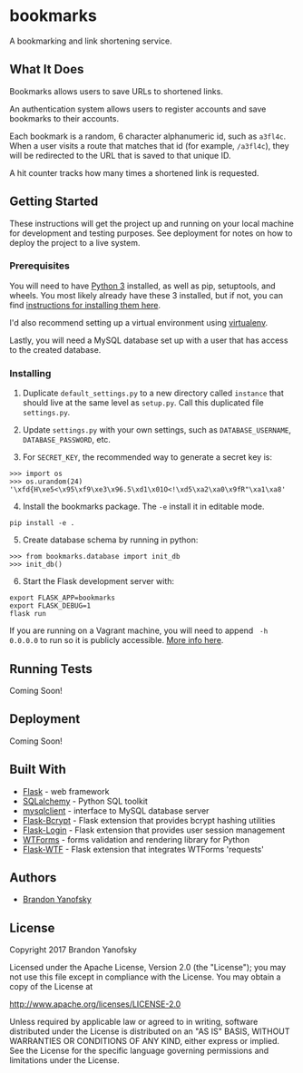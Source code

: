 # bookmarks
A bookmarking and link shortening service.

## What It Does

Bookmarks allows users to save URLs to shortened links.

An authentication system allows users to register accounts and save bookmarks to their accounts.

Each bookmark is a random, 6 character alphanumeric id, such as `a3fl4c`. When a user visits a route that matches that id (for example, `/a3fl4c`), they will be redirected to the URL that is saved to that unique ID.

A hit counter tracks how many times a shortened link is requested.

## Getting Started

These instructions will get the project up and running on your local machine for development and testing purposes. See deployment for notes on how to deploy the project to a live system.

### Prerequisites

You will need to have [Python 3](https://wiki.python.org/moin/BeginnersGuide/Download) installed, as well as pip, setuptools, and wheels. You most likely already have these 3 installed, but if not, you can find [instructions for installing them here](https://packaging.python.org/tutorials/installing-packages/#install-pip-setuptools-and-wheel).

I'd also recommend setting up a virtual environment using [virtualenv](https://packaging.python.org/tutorials/installing-packages/#optionally-create-a-virtual-environment).

Lastly, you will need a MySQL database set up with a user that has access to the created database.

### Installing

1. Duplicate `default_settings.py` to a new directory called `instance` that should live at the same level as `setup.py`. Call this duplicated file `settings.py`.

2. Update `settings.py` with your own settings, such as `DATABASE_USERNAME`, `DATABASE_PASSWORD`, etc.

3. For `SECRET_KEY`, the recommended way to generate a secret key is:
```
>>> import os
>>> os.urandom(24)
'\xfd{H\xe5<\x95\xf9\xe3\x96.5\xd1\x01O<!\xd5\xa2\xa0\x9fR"\xa1\xa8'
```

4. Install the bookmarks package. The `-e` install it in editable mode.
```
pip install -e .
```

5. Create database schema by running in python:
```
>>> from bookmarks.database import init_db
>>> init_db()
```

6. Start the Flask development server with:
```
export FLASK_APP=bookmarks
export FLASK_DEBUG=1
flask run
```
If you are running on a Vagrant machine, you will need to append ` -h 0.0.0.0` to run so it is publicly accessible. [More info here](http://flask.pocoo.org/docs/0.12/quickstart/#public-server).

## Running Tests

Coming Soon!

## Deployment

Coming Soon!

## Built With

* [Flask](http://flask.pocoo.org/) - web framework
* [SQLalchemy](https://www.sqlalchemy.org/) - Python SQL toolkit
* [mysqlclient](https://pypi.python.org/pypi/mysqlclient) - interface to MySQL database server
* [Flask-Bcrypt](https://flask-bcrypt.readthedocs.io/en/latest/) - Flask extension that provides bcrypt hashing utilities
* [Flask-Login](https://flask-login.readthedocs.io/en/latest/) - Flask extension that provides user session management
* [WTForms](https://wtforms.readthedocs.io/en/latest/) - forms validation and rendering library for Python
* [Flask-WTF](https://flask-wtf.readthedocs.io/en/stable/) - Flask extension that integrates WTForms
'requests'

## Authors

- [Brandon Yanofsky](https://github.com/byanofsky)

## License

Copyright 2017 Brandon Yanofsky

Licensed under the Apache License, Version 2.0 (the "License");
you may not use this file except in compliance with the License.
You may obtain a copy of the License at

http://www.apache.org/licenses/LICENSE-2.0

Unless required by applicable law or agreed to in writing, software
distributed under the License is distributed on an "AS IS" BASIS,
WITHOUT WARRANTIES OR CONDITIONS OF ANY KIND, either express or implied.
See the License for the specific language governing permissions and
limitations under the License.
